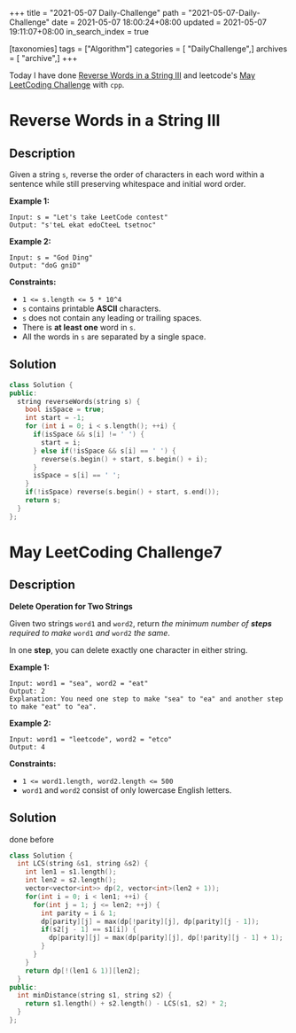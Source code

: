 +++
title = "2021-05-07 Daily-Challenge"
path = "2021-05-07-Daily-Challenge"
date = 2021-05-07 18:00:24+08:00
updated = 2021-05-07 19:11:07+08:00
in_search_index = true

[taxonomies]
tags = ["Algorithm"]
categories = [ "DailyChallenge",]
archives = [ "archive",]
+++

Today I have done [Reverse Words in a String III](https://leetcode.com/problems/reverse-words-in-a-string-iii/) and leetcode's [May LeetCoding Challenge](https://leetcode.com/explore/challenge/card/may-leetcoding-challenge-2021/598/week-1-may-1st-may-7th/3734/) with `cpp`.

<!-- more -->

# Reverse Words in a String III

## Description

Given a string `s`, reverse the order of characters in each word within a sentence while still preserving whitespace and initial word order.

 

**Example 1:**

```
Input: s = "Let's take LeetCode contest"
Output: "s'teL ekat edoCteeL tsetnoc"
```

**Example 2:**

```
Input: s = "God Ding"
Output: "doG gniD"
```

 

**Constraints:**

- `1 <= s.length <= 5 * 10^4`
- `s` contains printable **ASCII** characters.
- `s` does not contain any leading or trailing spaces.
- There is **at least one** word in `s`.
- All the words in `s` are separated by a single space.


## Solution

``` cpp
class Solution {
public:
  string reverseWords(string s) {
    bool isSpace = true;
    int start = -1;
    for (int i = 0; i < s.length(); ++i) {
      if(isSpace && s[i] != ' ') {
        start = i;
      } else if(!isSpace && s[i] == ' ') {
        reverse(s.begin() + start, s.begin() + i);
      }
      isSpace = s[i] == ' ';
    }
    if(!isSpace) reverse(s.begin() + start, s.end());
    return s;
  }
};
```

# May LeetCoding Challenge7

## Description

**Delete Operation for Two Strings**

Given two strings `word1` and `word2`, return *the minimum number of **steps** required to make* `word1` *and* `word2` *the same*.

In one **step**, you can delete exactly one character in either string.

 

**Example 1:**

```
Input: word1 = "sea", word2 = "eat"
Output: 2
Explanation: You need one step to make "sea" to "ea" and another step to make "eat" to "ea".
```

**Example 2:**

```
Input: word1 = "leetcode", word2 = "etco"
Output: 4
```

 

**Constraints:**

- `1 <= word1.length, word2.length <= 500`
- `word1` and `word2` consist of only lowercase English letters.

## Solution

done before

``` cpp
class Solution {
  int LCS(string &s1, string &s2) {
    int len1 = s1.length();
    int len2 = s2.length();
    vector<vector<int>> dp(2, vector<int>(len2 + 1));
    for(int i = 0; i < len1; ++i) {
      for(int j = 1; j <= len2; ++j) {
        int parity = i & 1;
        dp[parity][j] = max(dp[!parity][j], dp[parity][j - 1]);
        if(s2[j - 1] == s1[i]) {
          dp[parity][j] = max(dp[parity][j], dp[!parity][j - 1] + 1);
        }
      }
    }
    return dp[!(len1 & 1)][len2];
  }
public:
  int minDistance(string s1, string s2) {
    return s1.length() + s2.length() - LCS(s1, s2) * 2;
  }
};
```
